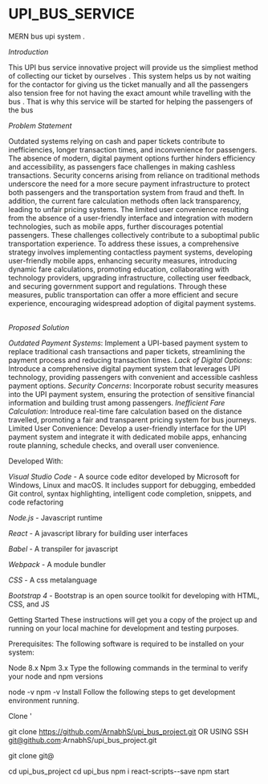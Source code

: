 # UPI_BUS_SERVICE
MERN bus upi system .

*Introduction*


This UPI bus service innovative project will
provide us the simpliest method of collecting
our ticket by ourselves . This system helps us
by not waiting for the contactor for giving us
the ticket manually and all the passengers
also tension free for not having the exact
amount while travelling with the bus . That is
why this service will be started for helping the
passengers of the bus




*Problem Statement*


 Outdated systems relying on cash and paper tickets contribute to inefficiencies, longer transaction times, and inconvenience for passengers. The absence of modern, digital payment options further hinders efficiency and accessibility, as passengers face challenges in making cashless transactions. Security concerns arising from reliance on traditional methods underscore the need for a more secure payment infrastructure to protect both passengers and the transportation system from fraud and theft. In addition, the current fare calculation methods often lack transparency, leading to unfair pricing systems. The limited user convenience resulting from the absence of a user-friendly interface and integration with modern technologies, such as mobile apps, further discourages potential passengers. These challenges collectively contribute to a suboptimal public transportation experience. To address these issues, a comprehensive strategy involves implementing contactless payment systems, developing user-friendly mobile apps, enhancing security measures, introducing dynamic fare calculations, promoting education, collaborating with technology providers, upgrading infrastructure, collecting user feedback, and securing government support and regulations. Through these measures, public transportation can offer a more efficient and secure experience, encouraging widespread adoption of digital payment systems.
 


*Proposed Solution*


*Outdated Payment Systems*:
 Implement a UPI-based payment system to replace traditional cash transactions and paper tickets, streamlining the payment process and reducing transaction times.
*Lack of Digital Options*:
 Introduce a comprehensive digital payment system that leverages UPI technology, providing passengers with convenient and accessible cashless payment options.
*Security Concerns*:
 Incorporate robust security measures into the UPI payment system, ensuring the protection of sensitive financial information and building trust among passengers.
*Inefficient Fare Calculation*:
 Introduce real-time fare calculation based on the distance travelled, promoting a fair and transparent pricing system for bus journeys.
Limited User Convenience:
 Develop a user-friendly interface for the UPI payment system and integrate it with dedicated mobile apps, enhancing route planning, schedule checks, and overall user convenience.



Developed With:


*Visual Studio Code* - A source code editor developed by Microsoft for Windows, Linux and macOS. It includes support for debugging, embedded Git control, syntax highlighting, intelligent code completion, snippets, and code refactoring

*Node.js* - Javascript runtime

*React* - A javascript library for building user interfaces

*Babel* - A transpiler for javascript

*Webpack* - A module bundler

*CSS* - A css metalanguage

*Bootstrap 4* - Bootstrap is an open source toolkit for developing with HTML, CSS, and JS



Getting Started
These instructions will get you a copy of the project up and running on your local machine for development and testing purposes.

Prerequisites:
The following software is required to be installed on your system:

Node 8.x
Npm 3.x
Type the following commands in the terminal to verify your node and npm versions

node -v
npm -v
Install
Follow the following steps to get development environment running.

Clone '

git clone https://github.com/ArnabhS/upi_bus_project.git
OR USING SSH git@github.com:ArnabhS/upi_bus_project.git

git clone git@

cd upi_bus_project
cd upi_bus
npm i react-scripts--save
npm start
 

